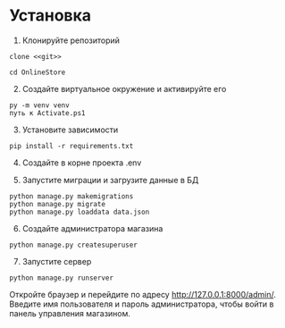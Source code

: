 
# Установка

1. Клонируйте репозиторий
```
clone <<git>>

cd OnlineStore
```

2. Создайте виртуальное окружение и активируйте его
```
py -m venv venv
путь к Activate.ps1
```

3. Установите зависимости
```
pip install -r requirements.txt
```
4. Создайте в корне проекта .env 

5. Запустите миграции и загрузите данные в БД
```
python manage.py makemigrations
python manage.py migrate
python manage.py loaddata data.json
```
6. Создайте администратора магазина
```
python manage.py createsuperuser
```
7. Запустите сервер
```
python manage.py runserver
```
Откройте браузер и перейдите по адресу http://127.0.0.1:8000/admin/. Введите имя пользователя и пароль администратора, чтобы войти в панель управления магазином.

